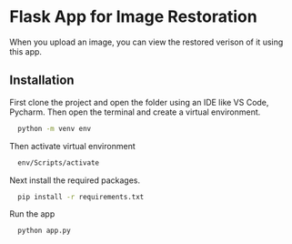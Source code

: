 
# Flask App for Image Restoration

When you upload an image, you can view the restored verison of it using this app.




## Installation

First clone the project and open the folder using an IDE like VS Code, Pycharm.
Then open the terminal and create a virtual environment.

```bash
  python -m venv env
```
    
Then activate virtual environment

```bash
  env/Scripts/activate
``` 
Next install the required packages.

```bash
  pip install -r requirements.txt
``` 
Run the app

```bash
  python app.py
``` 
